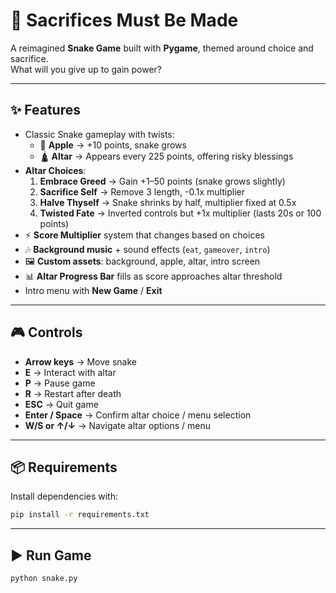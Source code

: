 # 🐍 Sacrifices Must Be Made

A reimagined **Snake Game** built with **Pygame**, themed around choice and sacrifice.  
What will you give up to gain power?

---

## ✨ Features
- Classic Snake gameplay with twists:
  - 🍎 **Apple** → +10 points, snake grows
  - 🛕 **Altar** → Appears every 225 points, offering risky blessings
- **Altar Choices**:
  1. **Embrace Greed** → Gain +1–50 points (snake grows slightly)
  2. **Sacrifice Self** → Remove 3 length, -0.1x multiplier
  3. **Halve Thyself** → Snake shrinks by half, multiplier fixed at 0.5x
  4. **Twisted Fate** → Inverted controls but +1x multiplier (lasts 20s or 100 points)
- ⚡ **Score Multiplier** system that changes based on choices
- 🎶 **Background music** + sound effects (`eat`, `gameover`, `intro`)
- 🖼 **Custom assets**: background, apple, altar, intro screen
- 📊 **Altar Progress Bar** fills as score approaches altar threshold
- Intro menu with **New Game** / **Exit**

---

## 🎮 Controls
- **Arrow keys** → Move snake
- **E** → Interact with altar
- **P** → Pause game
- **R** → Restart after death
- **ESC** → Quit game
- **Enter / Space** → Confirm altar choice / menu selection
- **W/S or ↑/↓** → Navigate altar options / menu

---

## 📦 Requirements
Install dependencies with:
```bash
pip install -r requirements.txt
```

---

## ▶️ Run Game
```bash
python snake.py
```
